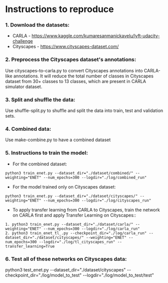 # Instructions to reproduce

### 1. Download the datasets:
- CARLA - https://www.kaggle.com/kumaresanmanickavelu/lyft-udacity-challenge
- Cityscapes - https://www.cityscapes-dataset.com/

### 2. Preprocess the Cityscapes dataset's annotations:
Use cityscapes-to-carla.py to convert Cityscapes annotations into CARLA-like annotations. It will reduce the total number of classes in Cityscapes dataset from 30+ classes to 13 classes, which are present in CARLA simulator dataset.

### 3. Split and shuffle the data:
Use shuffle-split.py to shuffle and split the data into train, test and validation sets.

### 4. Combined data:
Use make-combine.py to have a combined dataset

### 5. Instructions to train the model:
- For the combined dataset:
```
python3 train_enet.py --dataset_dir="./dataset/combined/" --weighting="ENET" --num_epochs=300 --logdir="./log/combined_run"
```
- For the model trained only on Cityscapes dataset:
```
python3 train_enet.py --dataset_dir="./dataset/cityscapes/" --weighting="ENET" --num_epochs=300 --logdir="./log/cityscapes_run"
```
- To apply transfer learning from CARLA to Cityscapes, train the network on CARLA first and apply Transfer Learning on Cityscapes::
```
1. python3 train_enet.py --dataset_dir="./dataset/carla/" --weighting="ENET" --num_epochs=300 --logdir="./log/carla_run"
2. python3 train_enet_tl_.py --checkpoint_dir="./log/carla_run" --dataset_dir="./dataset/cityscapes/" --weighting="ENET" --num_epochs=300 --logdir="./log/tl_cityscapes_run" --transfer_learning=True
```
### 6. Test all of these networks on Cityscapes data:
python3 test_enet.py --dataset_dir="./dataset/cityscapes" --checkpoint_dir="./log/model_to_test" --logdir="./log/model_to_test/test"
